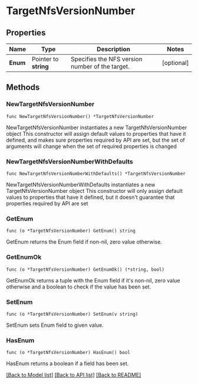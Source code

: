 # TargetNfsVersionNumber

## Properties

Name | Type | Description | Notes
------------ | ------------- | ------------- | -------------
**Enum** | Pointer to **string** | Specifies the NFS version number of the target. | [optional] 

## Methods

### NewTargetNfsVersionNumber

`func NewTargetNfsVersionNumber() *TargetNfsVersionNumber`

NewTargetNfsVersionNumber instantiates a new TargetNfsVersionNumber object
This constructor will assign default values to properties that have it defined,
and makes sure properties required by API are set, but the set of arguments
will change when the set of required properties is changed

### NewTargetNfsVersionNumberWithDefaults

`func NewTargetNfsVersionNumberWithDefaults() *TargetNfsVersionNumber`

NewTargetNfsVersionNumberWithDefaults instantiates a new TargetNfsVersionNumber object
This constructor will only assign default values to properties that have it defined,
but it doesn't guarantee that properties required by API are set

### GetEnum

`func (o *TargetNfsVersionNumber) GetEnum() string`

GetEnum returns the Enum field if non-nil, zero value otherwise.

### GetEnumOk

`func (o *TargetNfsVersionNumber) GetEnumOk() (*string, bool)`

GetEnumOk returns a tuple with the Enum field if it's non-nil, zero value otherwise
and a boolean to check if the value has been set.

### SetEnum

`func (o *TargetNfsVersionNumber) SetEnum(v string)`

SetEnum sets Enum field to given value.

### HasEnum

`func (o *TargetNfsVersionNumber) HasEnum() bool`

HasEnum returns a boolean if a field has been set.


[[Back to Model list]](../README.md#documentation-for-models) [[Back to API list]](../README.md#documentation-for-api-endpoints) [[Back to README]](../README.md)


